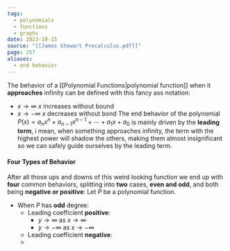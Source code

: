 ```yaml
---
tags:
  - polynomials
  - functions
  - graphs
date: 2023-10-15
source: "[[James Stewart Precalculus.pdf]]"
page: 257
aliases:
  - end behavior
---
```

The behavior of a [[Polynomial Functions|polynomial function]] when it **approaches** infinity can be defined with this fancy ass notation:
- $x \rightarrow \infty$  $x$ increases without bound
- $x \rightarrow -\infty$ $x$ decreases without bond
The end behavior of the polynomial $P(x) = a_{n}x^{n}+ a_{n-1}x^{n-1}+ \cdots + a_{1}x + a_{0}$ is mainly driven by the **leading term**, i mean, when something approaches infinity, the term with the highest power will shadow the others, making them almost insignificant so we can safely guide ourselves by the leading term.
#### Four Types of Behavior
After all those ups and downs of this weird looking function we end up with **four** common behaviors, splitting into **two** cases, **even and odd**, and both being **negative or positive**:
Let $P$ be a polynomial function.
- When $P$ has **odd** degree: 
	- Leading coefficient **positive**:
		- $y \rightarrow \infty$ as $x \rightarrow \infty$ 
		- $y \rightarrow -\infty$ as $x \rightarrow -\infty$ 
	- Leading coefficient **negative**:
	- 